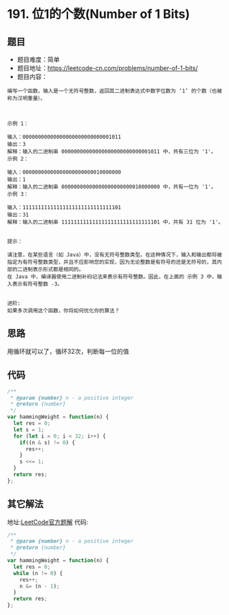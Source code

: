 # 191. 位1的个数(Number of 1 Bits)

## 题目
* 题目难度：简单
* 题目地址：https://leetcode-cn.com/problems/number-of-1-bits/
* 题目内容：
```
编写一个函数，输入是一个无符号整数，返回其二进制表达式中数字位数为 ‘1’ 的个数（也被称为汉明重量）。

 

示例 1：

输入：00000000000000000000000000001011
输出：3
解释：输入的二进制串 00000000000000000000000000001011 中，共有三位为 '1'。
示例 2：

输入：00000000000000000000000010000000
输出：1
解释：输入的二进制串 00000000000000000000000010000000 中，共有一位为 '1'。
示例 3：

输入：11111111111111111111111111111101
输出：31
解释：输入的二进制串 11111111111111111111111111111101 中，共有 31 位为 '1'。
 

提示：

请注意，在某些语言（如 Java）中，没有无符号整数类型。在这种情况下，输入和输出都将被指定为有符号整数类型，并且不应影响您的实现，因为无论整数是有符号的还是无符号的，其内部的二进制表示形式都是相同的。
在 Java 中，编译器使用二进制补码记法来表示有符号整数。因此，在上面的 示例 3 中，输入表示有符号整数 -3。
 

进阶:
如果多次调用这个函数，你将如何优化你的算法？
```


## 思路
用循环就可以了，循环32次，判断每一位的值


## 代码
```JavaScript
/**
 * @param {number} n - a positive integer
 * @return {number}
 */
var hammingWeight = function(n) {
  let res = 0;
  let s = 1;
  for (let i = 0; i < 32; i++) {
    if((n & s) != 0) {
      res++;
    }
    s <<= 1;
  }
  return res;
};
```


## 其它解法
地址:[LeetCode官方题解](https://leetcode-cn.com/problems/number-of-1-bits/solution/wei-1de-ge-shu-by-leetcode/)
代码:
```JavaScript
/**
 * @param {number} n - a positive integer
 * @return {number}
 */
var hammingWeight = function(n) {
  let res = 0;
  while (n != 0) {
    res++;
    n &= (n - 1);
  }
  return res;
};
```
